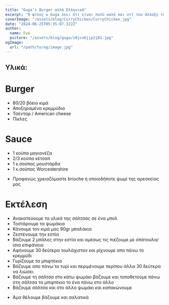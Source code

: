 ```yaml
---
title: "Guga’s Burger αλλά Ελληνικά"
excerpt: "Ο φίλος ο Guga λέει ότι είναι πολύ καλό και οτί του άλλαξε τη ζωή. Οπότε πάρε ένα απλοποιημένο."
coverImage: "/assets/blog/CurryChicken/CurryChicken.jpg"
date: "2024-06-25T05:35:07.322Z"
author:
  name: Εγώ
  picture: "/assets/blog/guga/z0jco6jjp2j81.jpg"
ogImage:
  url: "/path/to/og/image.jpg"
---
```



## Υλικά:

# Burger
- 80/20 βόειο κιμά
- Αποξηραμένα κρεμμύδια 
- Τσένταρ / American cheese
- Πίκλες
 
# Sauce
- 1 κούπα μαγιονέζα
- 2/3 κούπα κέτσαπ
- 1 κ.σούπας μουστάρδα
- 1 κ.σούπας Worcestershire 

+ Προφανώς χρειαζόμαστε brioche ή οποιοδήποτε ψωμί της αρεσκείας μας 

# Εκτέλεση
- Ανακατεύουμε τα υλικά της σάλτσας σε ένα μπολ
- Τοστάρουμε τα ψωμάκια
- Κάνουμε τον κιμά μας 90gr μπαλάκια
- Ζεστένουμε την εστία 
- Βάζουμε 2 μπάλες στην εστία και αμέσως τις πιέζουμε με σπάτουλα/ ίσια επιφάνεια
- Αφήνουμε 30 δεύτερα τουλάχιστον  και ρίχνουμε απο πάνω το κρεμμύδι
- Γυρίζουμε τα μπιφτέκια
- Βάζουμε απο πάνω το τυρί και περιμένουμε περίπου άλλα 30 δεύτερα να λιώσει
- Βάζουμε τη σάλτσα στο κάτω ψωμάκι βάζουμε και τοποθετούμε πάνω στη σάλτσα τα μπιφτέκια το ένα πάνω στο άλλο
- Βάζουμε σάλτσα και στο άλλο ψωμάκι και καπακώνουμε
+ Άμα θέλουμε βάζουμε και σαλατικά